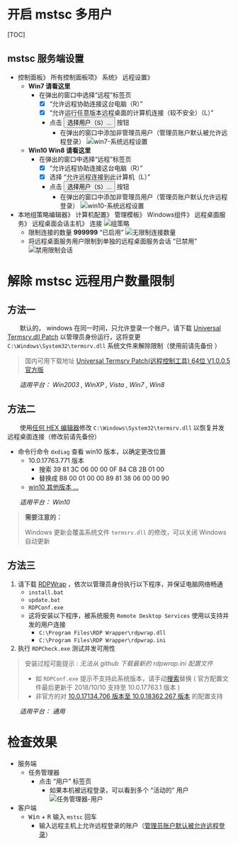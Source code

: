 # 开启 mstsc 多用户
[TOC]
## mstsc 服务端设置

- 控制面板》 所有控制面板项》 系统》 远程设置》
    - **Win7 请看这里**
        - 在弹出的窗口中选择“远程”标签页
            - [X] “允许远程协助连接这台电脑（R）”
            - [X] “允许运行任意版本远程桌面的计算机连接（较不安全）（L）”
            - 点击 <button>选择用户（S）...</button> 按钮
                - 在弹出的窗口中添加非管理员用户（<span id="admin">管理员账户默认被允许远程登录</span>）
    ![win7-系统远程设置](img/win7-系统远程设置.png)
    - **Win10 Win8 请看这里**
        - 在弹出的窗口中选择“远程”标签页
            - [X] “允许远程协助连接这台电脑（R）”
            - [X] 选择 “允许远程连接到此计算机（L）”
            - 点击 <button>选择用户（S）...</button> 按钮
                - 在弹出的窗口中添加非管理员用户（<span id="admin">管理员账户默认允许远程登录</span>）
    ![win10-系统远程设置](img/win10-系统远程设置.png)
- 本地组策略编辑器》 计算机配置》 管理模板》 Windows组件》 远程桌面服务》 远程桌面会话主机》 连接
    ![组策略](img/组策略.png)
    - 限制连接的数量 **999999** “已启用”
        ![无限制连接数量](img/无限制连接数量.png)
    - 将远程桌面服务用户限制到单独的远程桌面服务会话 “已禁用”
        ![禁用限制会话](img/禁用限制会话.png)



# 解除 mstsc 远程用户数量限制
## 方法一
&emsp;&emsp;默认的， windows 在同一时间，只允许登录一个账户。请下载 [Universal Termsrv.dll Patch](https://universal-termsrv-dll-patch.fileplanet.com/) 以管理员身份运行，这将变更 `C:\Windows\System32\termsrv.dll` 系统文件来解除限制（使用前请先备份  ）

> 国内可用下载地址 [Universal Termsrv Patch(远程控制工具) 64位 V1.0.0.5 官方版](http://www.downxia.com/downinfo/155066.html)

&emsp;&emsp;*适用平台： Win2003 , WinXP , Vista , Win7 , Win8*

## 方法二
&emsp;&emsp;使用[任何 HEX 编辑器](http://texteditors.org/cgi-bin/wiki.pl?Tiny_Hexer)修改 `C:\Windows\System32\termsrv.dll` 以恢复并发远程桌面连接（修改前请先备份）
 - 命令行命令 `dxdiag` 查看 win10 版本，以确定更改位置
   - 10.0.17763.771 版本
       - 搜索 39 81 3C 06 00 00 0F 84 CB 2B 01 00
       - 替换成 B8 00 01 00 00 89 81 38 06 00 00 90
   - [win10 其他版本 ...](https://www.mysysadmintips.com/windows/clients/545-multiple-rdp-remote-desktop-sessions-in-windows-10)

&emsp;&emsp;*适用平台： Win10*

> **需要注意的：**
>
> Windows 更新会覆盖系统文件 `termsrv.dll` 的修改，可以关闭 Windows 自动更新

## 方法三
1. 请下载 [RDPWrap](https://github.com/stascorp/rdpwrap/releases) ，依次以管理员身份执行以下程序，并保证电脑网络畅通
    - `install.bat`
    - `update.bat`
    - `RDPConf.exe` 
    - 这将安装以下程序，被系统服务 `Remote Desktop Services` 使用以支持并发的用户连接
        - `C:\Program Files\RDP Wrapper\rdpwrap.dll`
        - `C:\Program Files\RDP Wrapper\rdpwrap.ini`
2. 执行 `RDPCheck.exe` 测试并发可用性
> 安装过程可能提示 : *无法从 github 下载最新的 rdpwrap.ini 配置文件*
> - 如 `RDPConf.exe` 提示不支持此系统版本，请手动[搜索](https://github.com/stascorp/rdpwrap/blob/master/res/rdpwrap.ini)替换 ( 官方配置文件最后更新于 2018/10/10 支持至 10.0.17763.1 版本 )
> - 非官方的对 [10.0.17134.706 版本至 10.0.18362.267 版本](https://github.com/stascorp/rdpwrap/issues/795) 的配置支持

&emsp;&emsp;*适用平台： 通用*

# 检查效果
- 服务端
    - 任务管理器
        - 点击 “用户” 标签页
            - 如果本机被远程登录，可以看到多个 “活动的” 用户
                ![任务管理器-用户](img/任务管理器-用户.png)
- 客户端
    - <kbd>Win</kbd> + <kbd>R</kbd> 输入 `mstsc` 回车
        - 输入远程主机上允许远程登录的账户（[管理员账户默认被允许远程登录](#admin)）